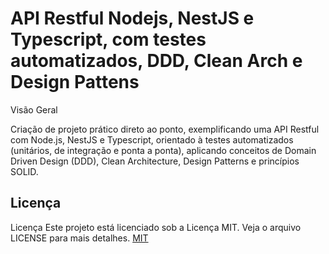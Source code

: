 
#  API Restful Nodejs, NestJS e Typescript, com testes automatizados, DDD, Clean Arch e Design Pattens

Visão Geral


Criação de projeto prático direto ao ponto, exemplificando uma API Restful com Node.js, NestJS e Typescript, orientado à testes automatizados (unitários, de integração e ponta a ponta), aplicando conceitos de Domain Driven Design (DDD), Clean Architecture, Design Patterns e princípios SOLID.

## Licença
Licença Este projeto está licenciado sob a Licença MIT. Veja o arquivo LICENSE para mais detalhes.
[MIT](https://choosealicense.com/licenses/mit/)

